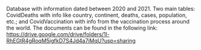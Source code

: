 Database with information dated between 2020 and 2021. Two main tables: CovidDeaths with info like country, continent, deaths, cases, population, etc.; and CovidVaccination with info from the vaccination process around the world. 
The documents can be found in the following link:
https://drive.google.com/drive/folders/1l-RhEGtR4gRoqM5igfkD7S4Jd4a7iMqU?usp=sharing
